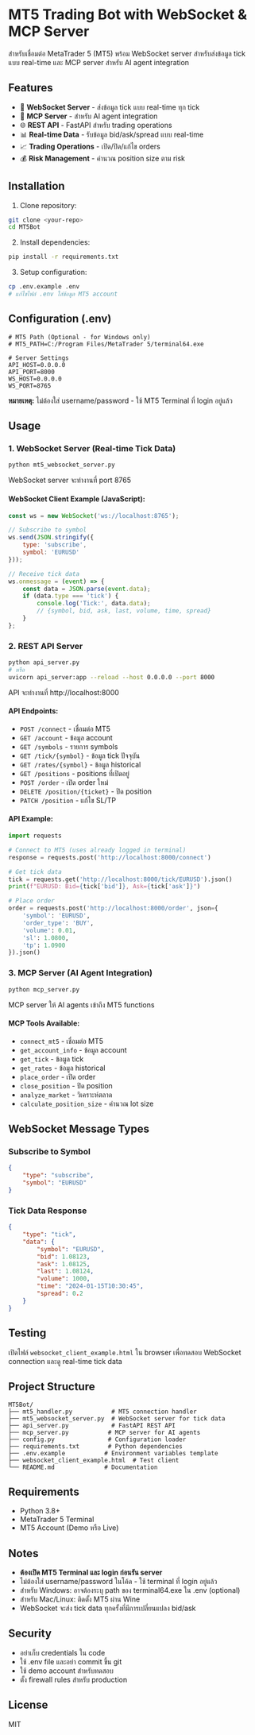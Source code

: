 # MT5 Trading Bot with WebSocket & MCP Server

สำหรับเชื่อมต่อ MetaTrader 5 (MT5) พร้อม WebSocket server สำหรับส่งข้อมูล tick แบบ real-time และ MCP server สำหรับ AI agent integration

## Features

- 🚀 **WebSocket Server** - ส่งข้อมูล tick แบบ real-time ทุก tick
- 🤖 **MCP Server** - สำหรับ AI agent integration
- 🌐 **REST API** - FastAPI สำหรับ trading operations
- 📊 **Real-time Data** - รับข้อมูล bid/ask/spread แบบ real-time
- 📈 **Trading Operations** - เปิด/ปิด/แก้ไข orders
- 💰 **Risk Management** - คำนวณ position size ตาม risk

## Installation

1. Clone repository:
```bash
git clone <your-repo>
cd MT5Bot
```

2. Install dependencies:
```bash
pip install -r requirements.txt
```

3. Setup configuration:
```bash
cp .env.example .env
# แก้ไขไฟล์ .env ใส่ข้อมูล MT5 account
```

## Configuration (.env)

```env
# MT5 Path (Optional - for Windows only)
# MT5_PATH=C:/Program Files/MetaTrader 5/terminal64.exe

# Server Settings
API_HOST=0.0.0.0
API_PORT=8000
WS_HOST=0.0.0.0
WS_PORT=8765
```

**หมายเหตุ:** ไม่ต้องใส่ username/password - ใช้ MT5 Terminal ที่ login อยู่แล้ว

## Usage

### 1. WebSocket Server (Real-time Tick Data)

```bash
python mt5_websocket_server.py
```

WebSocket server จะทำงานที่ port 8765

#### WebSocket Client Example (JavaScript):

```javascript
const ws = new WebSocket('ws://localhost:8765');

// Subscribe to symbol
ws.send(JSON.stringify({
    type: 'subscribe',
    symbol: 'EURUSD'
}));

// Receive tick data
ws.onmessage = (event) => {
    const data = JSON.parse(event.data);
    if (data.type === 'tick') {
        console.log('Tick:', data.data);
        // {symbol, bid, ask, last, volume, time, spread}
    }
};
```

### 2. REST API Server

```bash
python api_server.py
# หรือ
uvicorn api_server:app --reload --host 0.0.0.0 --port 8000
```

API จะทำงานที่ http://localhost:8000

#### API Endpoints:

- `POST /connect` - เชื่อมต่อ MT5
- `GET /account` - ข้อมูล account
- `GET /symbols` - รายการ symbols
- `GET /tick/{symbol}` - ข้อมูล tick ปัจจุบัน
- `GET /rates/{symbol}` - ข้อมูล historical
- `GET /positions` - positions ที่เปิดอยู่
- `POST /order` - เปิด order ใหม่
- `DELETE /position/{ticket}` - ปิด position
- `PATCH /position` - แก้ไข SL/TP

#### API Example:

```python
import requests

# Connect to MT5 (uses already logged in terminal)
response = requests.post('http://localhost:8000/connect')

# Get tick data
tick = requests.get('http://localhost:8000/tick/EURUSD').json()
print(f"EURUSD: Bid={tick['bid']}, Ask={tick['ask']}")

# Place order
order = requests.post('http://localhost:8000/order', json={
    'symbol': 'EURUSD',
    'order_type': 'BUY',
    'volume': 0.01,
    'sl': 1.0800,
    'tp': 1.0900
}).json()
```

### 3. MCP Server (AI Agent Integration)

```bash
python mcp_server.py
```

MCP server ให้ AI agents เข้าถึง MT5 functions

#### MCP Tools Available:

- `connect_mt5` - เชื่อมต่อ MT5
- `get_account_info` - ข้อมูล account
- `get_tick` - ข้อมูล tick
- `get_rates` - ข้อมูล historical
- `place_order` - เปิด order
- `close_position` - ปิด position
- `analyze_market` - วิเคราะห์ตลาด
- `calculate_position_size` - คำนวณ lot size

## WebSocket Message Types

### Subscribe to Symbol
```json
{
    "type": "subscribe",
    "symbol": "EURUSD"
}
```

### Tick Data Response
```json
{
    "type": "tick",
    "data": {
        "symbol": "EURUSD",
        "bid": 1.08123,
        "ask": 1.08125,
        "last": 1.08124,
        "volume": 1000,
        "time": "2024-01-15T10:30:45",
        "spread": 0.2
    }
}
```

## Testing

เปิดไฟล์ `websocket_client_example.html` ใน browser เพื่อทดสอบ WebSocket connection และดู real-time tick data

## Project Structure

```
MT5Bot/
├── mt5_handler.py           # MT5 connection handler
├── mt5_websocket_server.py  # WebSocket server for tick data
├── api_server.py            # FastAPI REST API
├── mcp_server.py           # MCP server for AI agents
├── config.py               # Configuration loader
├── requirements.txt        # Python dependencies
├── .env.example           # Environment variables template
├── websocket_client_example.html  # Test client
└── README.md              # Documentation
```

## Requirements

- Python 3.8+
- MetaTrader 5 Terminal
- MT5 Account (Demo หรือ Live)

## Notes

- **ต้องเปิด MT5 Terminal และ login ก่อนรัน server**
- ไม่ต้องใส่ username/password ในโค้ด - ใช้ terminal ที่ login อยู่แล้ว
- สำหรับ Windows: อาจต้องระบุ path ของ terminal64.exe ใน .env (optional)
- สำหรับ Mac/Linux: ติดตั้ง MT5 ผ่าน Wine
- WebSocket จะส่ง tick data ทุกครั้งที่มีการเปลี่ยนแปลง bid/ask

## Security

- อย่าเก็บ credentials ใน code
- ใช้ .env file และอย่า commit ขึ้น git
- ใช้ demo account สำหรับทดสอบ
- ตั้ง firewall rules สำหรับ production

## License

MIT